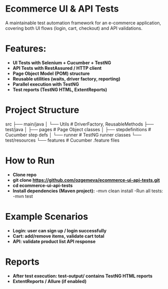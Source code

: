 # Ecommerce UI & API Tests
A maintainable test automation framework for an e-commerce application, covering both UI flows (login, cart, checkout) and API validations.

# Features:
 - **UI Tests with Selenium + Cucumber + TestNG**
 - **API Tests with RestAssured / HTTP client**
 - **Page Object Model (POM) structure**
 - **Reusable utilities (waits, driver factory, reporting)**
 - **Parallel execution with TestNG**
 - **Test reports (TestNG HTML, ExtentReports)**

# Project Structure
src
 ├── main/java
 │    └── Utils          # DriverFactory, ReusableMethods
 ├── test/java
 │    ├── pages          # Page Object classes
 │    ├── stepdefinitions # Cucumber step defs
 │    └── runner         # TestNG runner classes
 └── test/resources
      └── features       # Cucumber .feature files

# How to Run
 - **Clone repo**
 - **git clone https://github.com/ozgemeva/ecommerce-ui-api-tests.git**
 - **cd ecommerce-ui-api-tests**
 - **Install dependencies (Maven project):**
-mvn clean install
-Run all tests:
-mvn test

# Example Scenarios
- **Login: user can sign up / login successfully**
- **Cart: add/remove items, validate cart total**
- **API: validate product list API response**

# Reports
- **After test execution:  test-output/ contains TestNG HTML reports**
- **ExtentReports / Allure (if enabled)**

